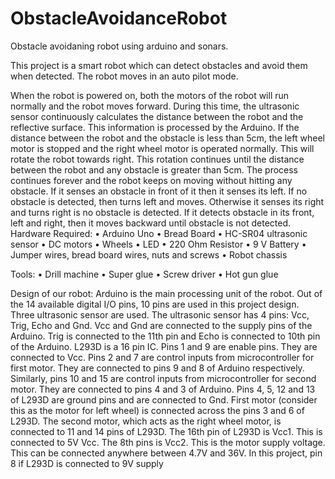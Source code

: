 # ObstacleAvoidanceRobot
Obstacle avoidaning robot using arduino and sonars.

This project is a smart robot which can detect obstacles and avoid them when detected. The robot moves in an auto pilot mode.

When the robot is powered on, both the motors of the robot will run normally and the robot moves forward. During this time, the
ultrasonic sensor continuously calculates the distance between the robot and the reflective surface.
This information is processed by the Arduino. If the distance between the robot and the obstacle is less than 5cm, the left
wheel motor is stopped and the right wheel motor is operated normally. This will rotate the robot towards right. This rotation
continues until the distance between the robot and any obstacle is greater than 5cm. The process continues forever and the robot
keeps on moving without hitting any obstacle. 
If it senses an obstacle in front of it then it senses its left. If no obstacle is detected, then turns left and moves.
Otherwise it senses its right and turns right is no obstacle is detected. If it detects obstacle in its front, left and right,
then it moves backward until obstacle is not detected.  
Hardware Required:
•	Arduino Uno
•	Bread Board
•	HC-SR04 ultrasonic sensor
•	DC motors
•	Wheels
•	LED
•	220 Ohm Resistor
•	9 V Battery 
•	Jumper wires, bread board wires, nuts and screws
•	Robot chassis

Tools:
•	Drill machine
•	Super glue
•	Screw driver
•	Hot gun glue



Design of our robot:
Arduino is the main processing unit of the robot. Out of the 14 available digital I/O pins, 10 pins are used in this project design.
Three ultrasonic sensor are used. The ultrasonic sensor has 4 pins: Vcc, Trig, Echo and Gnd. Vcc and Gnd are connected to the supply pins of the Arduino. Trig is connected to the 11th pin and Echo is connected to 10th pin of the Arduino.
L293D is a 16 pin IC. Pins 1 and 9 are enable pins. They are connected to Vcc. Pins 2 and 7 are control inputs from microcontroller for first motor. They are connected to pins 9 and 8 of Arduino respectively.
Similarly, pins 10 and 15 are control inputs from microcontroller for second motor. They are connected to pins 4 and 3 of Arduino. Pins 4, 5, 12 and 13 of L293D are ground pins and are connected to Gnd.
First motor (consider this as the motor for left wheel) is connected across the pins 3 and 6 of L293D. The second motor, which acts as the right wheel motor, is connected to 11 and 14 pins of L293D.
The 16th pin of L293D is Vcc1. This is connected to 5V Vcc. The 8th pins is Vcc2. This is the motor supply voltage. This can be connected anywhere between 4.7V and 36V. In this project, pin 8 if L293D is connected to 9V supply
